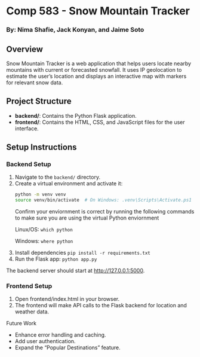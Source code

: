 # Comp 583 - Snow Mountain Tracker

### By: Nima Shafie, Jack Konyan, and Jaime Soto

## Overview
Snow Mountain Tracker is a web application that helps users locate nearby mountains with current or forecasted snowfall. It uses IP geolocation to estimate the user’s location and displays an interactive map with markers for relevant snow data.

## Project Structure
- **backend/**: Contains the Python Flask application.
- **frontend/**: Contains the HTML, CSS, and JavaScript files for the user interface.

## Setup Instructions

### Backend Setup
1. Navigate to the `backend/` directory.
2. Create a virtual environment and activate it:
   ```bash
   python -m venv venv
   source venv/bin/activate  # On Windows: .venv\Scripts\Activate.ps1
   ```
   Confirm your enviornment is correct by running the following commands to make sure you are using the virtual Python enviornment<p>
   Linux/OS: ```which python```<p>
   Windows: ```where python```<p>
3. Install dependencies
    ```pip install -r requirements.txt```
4. Run the Flask app:
    ```python app.py```

The backend server should start at http://127.0.0.1:5000.

### Frontend Setup
1. Open frontend/index.html in your browser.
2. The frontend will make API calls to the Flask backend for location and weather data.

Future Work
- Enhance error handling and caching.
- Add user authentication.
- Expand the “Popular Destinations” feature.
